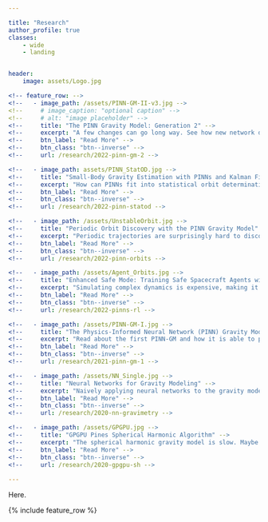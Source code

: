 ```yaml
---

title: "Research"
author_profile: true
classes: 
    - wide
    - landing


header:
    image: assets/Logo.jpg

<!-- feature_row: -->
<!--   - image_path: /assets/PINN-GM-II-v3.jpg -->
<!--     # image_caption: "optional caption" -->
<!--     # alt: "image placeholder" -->
<!--     title: "The PINN Gravity Model: Generation 2" -->
<!--     excerpt: "A few changes can go long way. See how new network design choices improve modeling capabilities around the asteroids Eros and Bennu." -->
<!--     btn_label: "Read More" -->
<!--     btn_class: "btn--inverse" -->
<!--     url: /research/2022-pinn-gm-2 -->

<!--   - image_path: assets/PINN_StatOD.jpg -->
<!--     title: "Small-Body Gravity Estimation with PINNs and Kalman Filters" -->
<!--     excerpt: "How can PINNs fit into statistical orbit determination?" -->
<!--     btn_label: "Read More" -->
<!--     btn_class: "btn--inverse" -->
<!--     url: /research/2022-pinn-statod -->

<!--   - image_path: /assets/UnstableOrbit.jpg -->
<!--     title: "Periodic Orbit Discovery with the PINN Gravity Model" -->
<!--     excerpt: "Periodic trajectories are surprisingly hard to discover near asteroids. PINN-GMs might help us expose them." -->
<!--     btn_label: "Read More" -->
<!--     btn_class: "btn--inverse" -->
<!--     url: /research/2022-pinn-orbits -->

<!--   - image_path: /assets/Agent_Orbits.jpg -->
<!--     title: "Enhanced Safe Mode: Training Safe Spacecraft Agents with PINNs" -->
<!--     excerpt: "Simulating complex dynamics is expensive, making it difficult to train robust RL agents. PINNs can alleviate that burden." -->
<!--     btn_label: "Read More" -->
<!--     btn_class: "btn--inverse" -->
<!--     url: /research/2022-pinns-rl -->

<!--   - image_path: /assets/PINN-GM-I.jpg -->
<!--     title: "The Physics-Informed Neural Network (PINN) Gravity Model: Generation 1" -->
<!--     excerpt: "Read about the first PINN-GM and how it is able to produce considerably more compact models of the Earth's gravity field than spherical harmonics." -->
<!--     btn_label: "Read More" -->
<!--     btn_class: "btn--inverse" -->
<!--     url: /research/2021-pinn-gm-1 -->

<!--   - image_path: /assets/NN_Single.jpg -->
<!--     title: "Neural Networks for Gravity Modeling" -->
<!--     excerpt: "Naively applying neural networks to the gravity modeling problem will only get you so far..." -->
<!--     btn_label: "Read More" -->
<!--     btn_class: "btn--inverse" -->
<!--     url: /research/2020-nn-gravimetry -->

<!--   - image_path: /assets/GPGPU.jpg -->
<!--     title: "GPGPU Pines Spherical Harmonic Algorithm" -->
<!--     excerpt: "The spherical harmonic gravity model is slow. Maybe GPUs can help?" -->
<!--     btn_label: "Read More" -->
<!--     btn_class: "btn--inverse" -->
<!--     url: /research/2020-gpgpu-sh -->
    
---
```


Here.

{% include feature_row %}